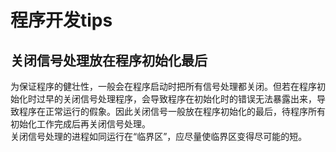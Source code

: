 # 程序开发tips

## 关闭信号处理放在程序初始化最后
为保证程序的健壮性，一般会在程序启动时把所有信号处理都关闭。但若在程序初始化时过早的关闭信号处理程序，会导致程序在初始化时的错误无法暴露出来，导致程序在正常运行的假象。因此关闭信号一般放在程序初始化的最后，待程序所有初始化工作完成后再关闭信号处理。  
关闭信号处理的进程如同运行在“临界区”，应尽量使临界区变得尽可能的短。
